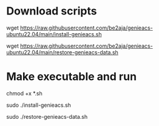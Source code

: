 # Download scripts
wget https://raw.githubusercontent.com/be2aja/genieacs-ubuntu22.04/main/install-genieacs.sh

wget https://raw.githubusercontent.com/be2aja/genieacs-ubuntu22.04/main/restore-genieacs-data.sh

# Make executable and run
chmod +x *.sh

sudo ./install-genieacs.sh

sudo ./restore-genieacs-data.sh
